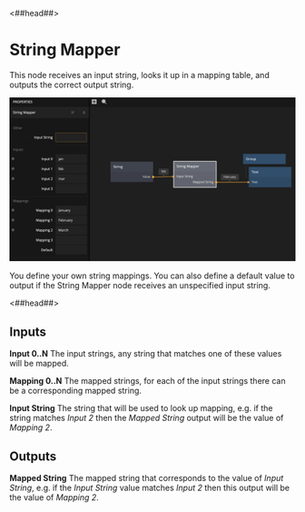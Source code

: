 <##head##>
# String Mapper

This node receives an input <span class="ndl-data">string</span>, looks it up in a mapping table, and outputs the correct output <span class="ndl-data">string</span>.

![](stringmapper.png)

You define your own string mappings. You can also define a default value to output if the <span class="ndl-node">String Mapper</span> node receives an unspecified input <span class="ndl-data">string</span>.

<##head##>

<div class = "node-inputs">

## Inputs

**Input 0..N**
The input strings, any string that matches one of these values will be mapped.

**Mapping 0..N**
The mapped strings, for each of the input strings there can be a corresponding mapped string.

**Input String**
The string that will be used to look up mapping, e.g. if the string matches _Input 2_ then the _Mapped String_ output
will be the value of _Mapping 2_.

</div>

<div class = "node-outputs">

## Outputs

**Mapped String**
The mapped string that corresponds to the value of _Input String_, e.g. if the _Input String_ value matches _Input 2_ then this output
will be the value of _Mapping 2_.

</div>
